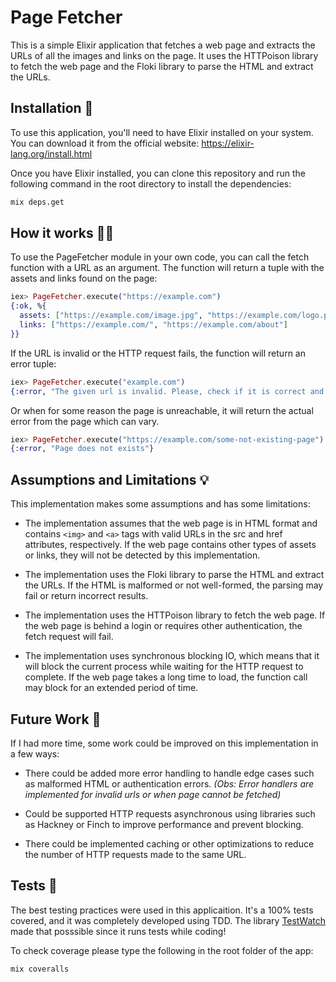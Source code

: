 # **Page Fetcher**

This is a simple Elixir application that fetches a web page and extracts the URLs of all the images and links on the page. It uses the HTTPoison library to fetch the web page and the Floki library to parse the HTML and extract the URLs.

## **Installation 🔧**

To use this application, you'll need to have Elixir installed on your system. You can download it from the official website: https://elixir-lang.org/install.html

Once you have Elixir installed, you can clone this repository and run the following command in the root directory to install the dependencies:

```sh
mix deps.get
```

## **How it works 👨‍💻**

To use the PageFetcher module in your own code, you can call the fetch function with a URL as an argument. The function will return a tuple with the assets and links found on the page:


```elixir
iex> PageFetcher.execute("https://example.com")
{:ok, %{
  assets: ["https://example.com/image.jpg", "https://example.com/logo.png"],
  links: ["https://example.com/", "https://example.com/about"]
}}
```

If the URL is invalid or the HTTP request fails, the function will return an error tuple:

```elixir
iex> PageFetcher.execute("example.com")
{:error, "The given url is invalid. Please, check if it is correct and follow the default pattern such as: 'http://example.com'."}
```

Or when for some reason the page is unreachable, it will return the actual error from the page which can vary.

```elixir
iex> PageFetcher.execute("https://example.com/some-not-existing-page")
{:error, "Page does not exists"}
```

## **Assumptions and Limitations 💡**

This implementation makes some assumptions and has some limitations:

* The implementation assumes that the web page is in HTML format and contains `<img>` and `<a>` tags with valid URLs in the src and href attributes, respectively. If the web page contains other types of assets or links, they will not be detected by this implementation.

* The implementation uses the Floki library to parse the HTML and extract the URLs. If the HTML is malformed or not well-formed, the parsing may fail or return incorrect results.

* The implementation uses the HTTPoison library to fetch the web page. If the web page is behind a login or requires other authentication, the fetch request will fail.

* The implementation uses synchronous blocking IO, which means that it will block the current process while waiting for the HTTP request to complete. If the web page takes a long time to load, the function call may block for an extended period of time.

## **Future Work 🤖**

If I had more time, some work could be improved on this implementation in a few ways:

* There could  be added more error handling to handle edge cases such as malformed HTML or authentication errors. *(Obs: Error handlers are implemented for invalid urls or when page cannot be fetched)*

* Could be supported HTTP requests asynchronous using libraries such as Hackney or Finch to improve performance and prevent blocking.

* There could be implemented caching or other optimizations to reduce the number of HTTP requests made to the same URL.

## **Tests 🔬**

The best testing practices were used in this applicaition. It's a 100% tests covered, and it was completely developed using TDD. The library [TestWatch](https://github.com/lpil/mix-test.watch) made that posssible since it runs tests while coding!

To check coverage please type the following in the root folder of the app:

```sh
mix coveralls
```